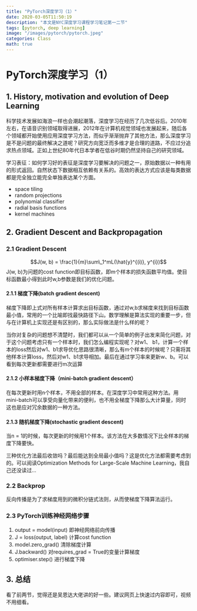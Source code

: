 ```yaml
---
title: "PyTorch深度学习（1）"
date: 2020-03-05T11:50:19
description: "本文是NYC深度学习课程学习笔记第一二节"
tags: [pytorch, deep learning]
image: "/images/pytorch/pytorch.jpeg"
categories: Class
math: true
---
```


# PyTorch深度学习（1）
## 1. History, motivation and evolution of Deep Learning
科学技术发展如海浪一样也会潮起潮落，深度学习在经历了几次低谷后。2010年左右，在语音识别领域取得进展，2012年在计算机视觉领域也发展起来，随后各个领域都开始使用应用深度学习方法，而似乎渐渐抛弃了其他方法，那么深度学习是不是问题的最终解决之道呢？研究方向宽泛而多维才是合理的道路，不应过分追求热点领域。正如上世纪80年代日本学者在低谷时期仍然坚持自己的研究领域。 

学习表征：如何学习好的表征是深度学习要解决的问题之一，原始数据以一种有用的形式返回。自然状态下数据相互依赖有关系的。高效的表达方式应该是每类数据都是完全独立能完全单独表达某个方面。
* space tiling
* random projections
* polynomial classifier
* radial basis functions
* kernel machines

## 2. Gradient Descent and Backpropagation
### 2.1 Gradient Descent
$$J(w, b) = \frac{1}{m}\sum\_1^mL(\hat{y}^{(i)}, y^{i})$$
J(w, b)为问题的cost function即目标函数，即m个样本的损失函数平均值。使目标函数最小得到此时w,b参数是我们的优化问题。

#### 2.1.1 梯度下降(batch gradient descent)
梯度下降即上式对所有样本计算求出目标函数，通过对w,b求梯度来找到目标函数最小值，常用的一个比喻即找最快路径下山。数学理解是算法实现的重要一步，但与在计算机上实现还是有区别的，那么实际做法是什么样的呢？

当你对复杂的问题想不清楚时，我们都可以从一个简单的例子出发来简化问题，对于这个问题考虑只有一个样本时，我们怎么编程实现呢？对w1、 b1，计算一个样本的loss然后对w1、b1求导优化思路很清晰，那么有m个样本的时候呢？只需将其他样本计算loss，然后对w1、b1求导相加。最后在通过学习率来更新w、b。可以看到每次更新都需要进行m次运算

#### 2.1.2 小样本梯度下降（mini-batch gradient descent）
在每次更新时用n个样本，不用全部的样本。在深度学习中常用这种方法。用mini-batch可以享受向量化带来的便利，也不用全梯度下降那么大计算量，同时这也是应对冗余数据的一种方法。

#### 2.1.3 随机梯度下降(stochastic gradient descent)
当n = 1的时候，每次更新的时候用1个样本。该方法在大多数情况下比全样本的梯度下降要快。

三种优化方法最后收敛吗？最后能达到全局最小值吗？这是优化方法都需要考虑到的。可以阅读Optimization Methods for Large-Scale Machine Learning，我自己还没读过...

### 2.2 Backprop
反向传播是为了求梯度用到的微积分链式法则，从而使梯度下降算法运行。

### 2.3 PyTorch训练神经网络步骤
1. output = model(input) 即神经网络前向传播
2. J = loss(output, label) 计算cost function
3. model.zero_grad() 清除梯度计算
4. J.backward() 对requires_grad = True的变量计算梯度
5. optimiser.step() 进行梯度下降

## 3. 总结
看了前两节，觉得还是吴恩达大佬讲的好一些。建议网页上快速过内容即可，视频不用细看。

